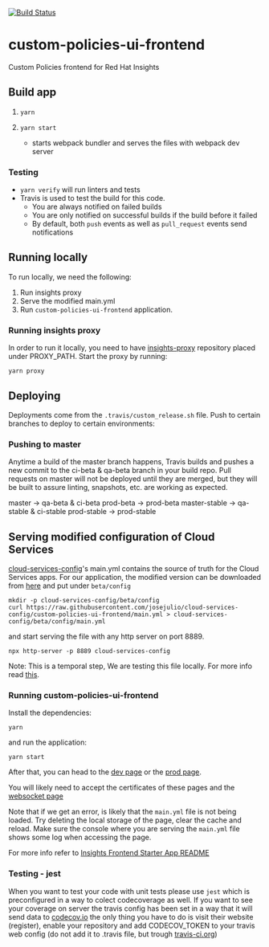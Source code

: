 [![Build Status](https://travis-ci.org/RedHatInsights/custom-policies-ui-frontend.svg?branch=master)](https://travis-ci.org/RedHatInsights/custom-policies-ui-frontend)

# custom-policies-ui-frontend

Custom Policies frontend for Red Hat Insights


## Build app

1. ```yarn```

2. ```yarn start```
    - starts webpack bundler and serves the files with webpack dev server

### Testing

- `yarn verify` will run linters and tests
- Travis is used to test the build for this code.
  - You are always notified on failed builds
  - You are only notified on successful builds if the build before it failed
  - By default, both `push` events as well as `pull_request` events send notifications

## Running locally

To run locally, we need the following:

1. Run insights proxy
2. Serve the modified main.yml
3. Run `custom-policies-ui-frontend` application.

### Running insights proxy

In order to run it locally, you need to have
[insights-proxy](https://github.com/RedHatInsights/insights-proxy) repository placed under PROXY_PATH.
Start the proxy by running:

```shell
yarn proxy
```

## Deploying

Deployments come from the `.travis/custom_release.sh` file. Push to certain branches to deploy to certain environments:

### Pushing to master

Anytime a build of the master branch happens, Travis builds and pushes a new commit to the ci-beta & qa-beta branch in your build repo. Pull requests on master will not be deployed until they are merged, but they will be built to assure linting, snapshots, etc. are working as expected.

master -> qa-beta & ci-beta
prod-beta -> prod-beta
master-stable -> qa-stable & ci-stable
prod-stable -> prod-stable

## Serving modified configuration of Cloud Services

[cloud-services-config](https://github.com/RedHatInsights/cloud-services-config)'s main.yml contains
the source of truth for the Cloud Services apps. For our application, the modified version can
be downloaded from
[here](https://github.com/josejulio/cloud-services-config/blob/custom-policies-ui-frontend/main.yml)
and put under `beta/config`

```shell
mkdir -p cloud-services-config/beta/config
curl https://raw.githubusercontent.com/josejulio/cloud-services-config/custom-policies-ui-frontend/main.yml > cloud-services-config/beta/config/main.yml
```

and start serving the file with any http server on port 8889.

```shell
npx http-server -p 8889 cloud-services-config
```

Note: This is a temporal step, We are testing this file locally. For more info read
[this](https://github.com/RedHatInsights/cloud-services-config#testing-your-changes-locally).


### Running custom-policies-ui-frontend

Install the dependencies:

```shell
yarn
```

and run the application:

```shell
yarn start
```

After that, you can head to the [dev page](https://ci.foo.redhat.com:1337/beta/insights/custom-policies) or
the [prod page](https://prod.foo.redhat.com:1337/beta/insights/custom-policies).

You will likely need to accept the certificates of these pages and the
[websocket page](https://localhost:8002/sockjs-node/info)

Note that if we get an error, is likely that the `main.yml` file is not being loaded. Try deleting
the local storage of the page, clear the cache and reload. Make sure the console where you are serving
the `main.yml` file shows some log when accessing the page.

For more info refer to [Insights Frontend Starter App README](https://github.com/RedHatInsights/insights-frontend-starter-app/blob/master/README.md)

### Testing - jest

When you want to test your code with unit tests please use `jest` which is preconfigured in a way to colect codecoverage as well. If you want to see your coverage on server the travis config has been set in a way that it will send data to [codecov.io](https://codecov.io) the only thing you have to do is visit their website (register), enable your repository and add CODECOV_TOKEN to your travis web config (do not add it to .travis file, but trough [travis-ci.org](https://travis-ci.org/))
